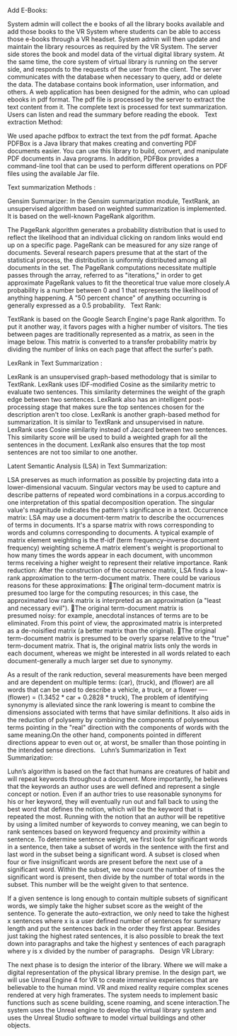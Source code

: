 Add E-Books:

System admin will collect the e books of all the library books available and add those books to the VR System where students can be able to access those e-books through a VR headset. System admin will then update and maintain the library resources as required by the VR System. The server side stores the book and model data of the virtual digital library system. At the same time, the core system of virtual library is running on the server side, and responds to the requests of the user from the client. The server communicates with the database when necessary to query, add or delete the data. The database contains book information, user information, and others. A web application has been designed for the admin, who can upload ebooks in pdf format. The pdf file is processed by the server to extract the text content from it. The complete text is processed for text summarization. Users can listen and read the summary before reading the ebook.
 
 Text extraction Method:
 
We used apache pdfbox to extract the text from the pdf format. Apache PDFBox is a Java library that makes creating and converting PDF documents easier. You can use this library to build, convert, and manipulate PDF documents in Java programs. In addition, PDFBox provides a command-line tool that can be used to perform different operations on PDF files using the available Jar file. 

Text summarization Methods :

Gensim Summarizer: In the Gensim summarization module, TextRank, an unsupervised algorithm based on weighted summarization is implemented. It is based on the well-known PageRank algorithm. 

The PageRank algorithm generates a probability distribution that is used to reflect the likelihood that an individual clicking on random links would end up on a specific page. PageRank can be measured for any size range of documents. Several research papers presume that at the start of the statistical process, the distribution is uniformly distributed among all documents in the set.
The PageRank computations necessitate multiple passes through the array, referred to as "iterations," in order to get approximate PageRank values to fit the theoretical true value more closely.A probability is a number between 0 and 1 that represents the likelihood of anything happening. A "50 percent chance" of anything occurring is generally expressed as a 0.5 probability.
 
Text Rank: 

TextRank is based on the Google Search Engine's page Rank algorithm. To put it another way, it favors pages with a higher number of visitors. The ties between pages are traditionally represented as a matrix, as seen in the image below. This matrix is converted to a transfer probability matrix by dividing the number of links on each page that affect the surfer's path.

LexRank  in Text Summarization :

LexRank is an unsupervised graph-based methodology that is similar to TextRank. LexRank uses IDF-modified Cosine as the similarity metric to evaluate two sentences. This similarity determines the weight of the graph edge between two sentences. LexRank also has an intelligent post-processing stage that makes sure the top sentences chosen for the description aren't too close. LexRank is another graph-based method for summarization. It is similar to TextRank and unsupervised in nature. LexRank uses Cosine similarity instead of Jaccard between two sentences. This similarity score will be used to build a weighted graph for all the sentences in the document. LexRank also ensures that the top most sentences are not too similar to one another.


Latent Semantic Analysis (LSA) in Text Summarization:

LSA preserves as much information as possible by projecting data into a lower-dimensional vacuum. Singular vectors may be used to capture and describe patterns of repeated word combinations in a corpus.according to one interpretation of this spatial decomposition operation. The singular value's magnitude indicates the pattern's significance in a text.
Occurrence matrix:
LSA may use a document-term matrix to describe the occurrences of terms in documents. It's a sparse matrix with rows corresponding to words and columns corresponding to documents. A typical example of matrix element weighting is the tf-idf (term frequency–inverse document frequency) weighting scheme.A matrix element's weight is proportional to how many times the words appear in each document, with uncommon terms receiving a higher weight to represent their relative importance.
Rank reduction:
After the construction of the occurrence matrix, LSA finds a low-rank approximation to the term-document matrix. There could be various reasons for these approximations:
The original term-document matrix is presumed too large for the computing resources; in this case, the approximated low rank matrix is interpreted as an approximation (a "least and necessary evil").
The original term-document matrix is presumed noisy: for example, anecdotal instances of terms are to be eliminated. From this point of view, the approximated matrix is interpreted as a de-noisified matrix (a better matrix than the original).
The original term-document matrix is presumed to be overly sparse relative to the "true" term-document matrix. That is, the original matrix lists only the words in each document, whereas we might be interested in all words related to each document-generally a much larger set due to synonymy.

As a result of the rank reduction, several measurements have been merged and are dependent on multiple terms:
(car), (truck), and (flower) are all words that can be used to describe a vehicle, a truck, or a flower —- (flower) = (1.3452 * car + 0.2828 * truck),
The problem of identifying synonymy is alleviated since the rank lowering is meant to combine the dimensions associated with terms that have similar definitions. It also aids in the reduction of polysemy by combining the components of polysemous terms pointing in the "real" direction with the components of words with the same meaning.On the other hand, components pointed in different directions appear to even out or, at worst, be smaller than those pointing in the intended sense directions.
 
Luhn’s Summarization in Text Summarization:

Luhn’s algorithm is based on the fact that humans are creatures of habit and will repeat keywords throughout a document. More importantly, he believes that the keywords an author uses are well defined and represent a single concept or notion. Even if an author tries to use reasonable synonyms for his or her keyword, they will eventually run out and fall back to using the best word that defines the notion, which will be the keyword that is repeated the most. Running with the notion that an author will be repetitive by using a limited number of keywords to convey meaning, we can begin to rank sentences based on keyword frequency and proximity within a sentence. To determine sentence weight, we first look for significant words in a sentence, then take a subset of words in the sentence with the first and last word in the subset being a significant word. A subset is closed when four or five insignificant words are present before the next use of a significant word. Within the subset, we now count the number of times the significant word is present, then divide by the number of total words in the subset. This number will be the weight given to that sentence.
 

If a given sentence is long enough to contain multiple subsets of significant words, we simply take the higher subset score as the weight of the sentence. To generate the auto-extraction, we only need to take the highest x sentences where x is a user defined number of sentences for summary length and put the sentences back in the order they first appear. Besides just taking the highest rated sentences, it is also possible to break the text down into paragraphs and take the highest y sentences of each paragraph where y is x divided by the number of paragraphs.
 
Design VR Library:

The next phase is to design the interior of the library. Where we will make a digital representation of the physical library premise. In the design part, we will use Unreal Engine 4 for VR to create immersive experiences that are believable to the human mind. VR and mixed reality require complex scenes rendered at very high framerates. The system needs to implement basic functions such as scene building, scene roaming, and scene interaction.The system uses the Unreal engine to develop the virtual library system and uses the Unreal Studio software to model virtual buildings and other objects.


